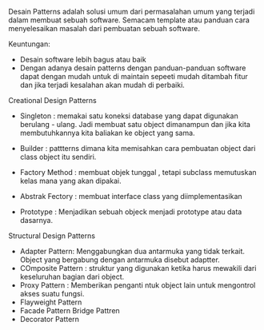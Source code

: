Desain Patterns
adalah solusi umum dari permasalahan umum yang terjadi dalam membuat sebuah software. Semacam template atau panduan cara menyelesaikan masalah dari pembuatan sebuah software.

Keuntungan:
- Desain software lebih bagus atau baik
- Dengan adanya desain patterns dengan panduan-panduan software dapat dengan mudah untuk di maintain sepeeti mudah ditambah fitur dan jika terjadi kesalahan akan mudah di perbaiki.

Creational Design Patterns

- Singleton : memakai satu koneksi database yang dapat digunakan berulang - ulang. Jadi membuat satu object dimanampun dan jika kita membutuhkannya kita baliakan ke object yang sama.

- Builder : pattterns dimana kita memisahkan cara pembuatan object dari class object itu sendiri.

- Factory Method : membuat objek tunggal , tetapi subclass memutuskan kelas mana yang akan dipakai.

- Abstrak Fectory : membuat interface class yang diimplementasikan

- Prototype : Menjadikan sebuah objeck menjadi prototype atau data dasarnya.


Structural Design Patterns

- Adapter Pattern: Menggabungkan dua antarmuka yang tidak terkait. Object yang bergabung dengan antarmuka disebut adaptter.
- COmposite Pattern : struktur yang digunakan ketika harus mewakili dari keseluruhan bagian dari object.
- Proxy Pattern : Memberikan penganti ntuk object lain untuk mengontrol akses suatu fungsi.
- Flayweight Pattern
- Facade Pattern
Bridge Pattren
- Decorator Pattern

